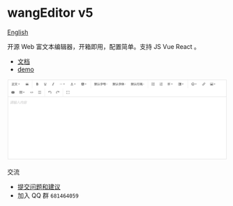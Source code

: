 # wangEditor v5

[English](./README-en.md)

开源 Web 富文本编辑器，开箱即用，配置简单。支持 JS Vue React 。

- [文档](https://www.wangeditor.com/v5/)
- [demo](https://www.wangeditor.com/demo/)

![](./docs/images/editor.png)

交流
- [提交问题和建议](https://github.com/wangeditor-team/wangEditor-v5/issues)
- 加入 QQ 群 `681464059`
